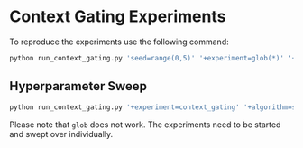 # Context Gating Experiments

To reproduce the experiments use the following command:

```bash
python run_context_gating.py 'seed=range(0,5)' '+experiment=glob(*)' '+algorithm=td3' '+environment=pendulum' 'contexts.context_feature_args'contexts.context_feature_args=[],[g],[max_speed],[l],[m],[dt]' 'carl.state_context_features=null,${contexts.context_feature_args}' 'contexts.default_sample_std_percentage=0.1,0.25,0.5' --multirun
```

## Hyperparameter Sweep

```bash
python run_context_gating.py '+experiment=context_gating' '+algorithm=sac' '+environment=pendulum' '+sweeps=sac_hp_search' --multirun
```

Please note that `glob` does not work. The experiments need to be started and swept over individually.
